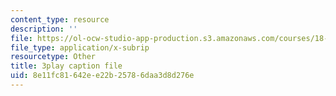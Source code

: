 ```yaml
---
content_type: resource
description: ''
file: https://ol-ocw-studio-app-production.s3.amazonaws.com/courses/18-01-single-variable-calculus-fall-2006/8e11fc81642ee22b25786daa3d8d276e_sRIDVAcoG5A.srt
file_type: application/x-subrip
resourcetype: Other
title: 3play caption file
uid: 8e11fc81-642e-e22b-2578-6daa3d8d276e
---
```

